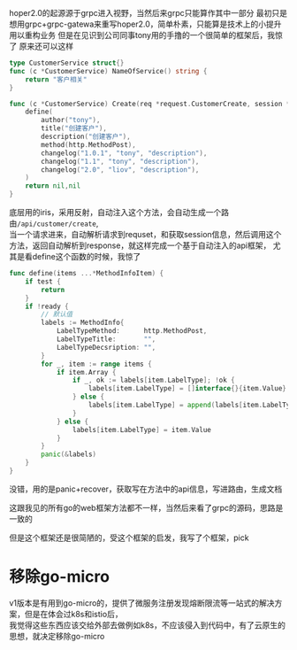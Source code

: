 hoper2.0的起源源于grpc进入视野，当然后来grpc只能算作其中一部分
最初只是想用grpc+grpc-gatewa来重写hoper2.0，简单朴素，只能算是技术上的小提升用以重构业务
但是在见识到公司同事tony用的手撸的一个很简单的框架后，我惊了
原来还可以这样
```go
type CustomerService struct{}
func (c *CustomerService) NameOfService() string {
	return "客户相关"
}

func (c *CustomerService) Create(req *request.CustomerCreate, session *entity.Session) (*response.CustomerCreate, error) {
	define(
		author("tony"),
		title("创建客户"),
		description("创建客户"),
		method(http.MethodPost),
		changelog("1.0.1", "tony", "description"),
		changelog("1.1", "tony", "description"),
		changelog("2.0", "liov", "description"),
	)
	return nil,nil
}
```
底层用的iris，采用反射，自动注入这个方法，会自动生成一个路由`/api/customer/create`,  
当一个请求进来，自动解析请求到requset，和获取session信息，然后调用这个方法，返回自动解析到response，就这样完成一个基于自动注入的api框架，
尤其是看define这个函数的时候，我惊了
```go
func define(items ...*MethodInfoItem) {
	if test {
		return
	}
	if !ready {
		// 默认值
		labels := MethodInfo{
			LabelTypeMethod:      http.MethodPost,
			LabelTypeTitle:       "",
			LabelTypeDecsription: "",
		}
		for _, item := range items {
			if item.Array {
				if _, ok := labels[item.LabelType]; !ok {
					labels[item.LabelType] = []interface{}{item.Value}
				} else {
					labels[item.LabelType] = append(labels[item.LabelType].([]interface{}), item.Value)
				}
			} else {
				labels[item.LabelType] = item.Value
			}
		}
		panic(&labels)
	}
}

```
没错，用的是panic+recover，获取写在方法中的api信息，写进路由，生成文档

这跟我见的所有go的web框架方法都不一样，当然后来看了grpc的源码，思路是一致的

但是这个框架还是很简陋的，受这个框架的启发，我写了个框架，pick


# 移除go-micro
v1版本是有用到go-micro的，提供了微服务注册发现熔断限流等一站式的解决方案，但是在体会过k8s和istio后，  
我觉得这些东西应该交给外部去做例如k8s，不应该侵入到代码中，有了云原生的思想，就决定移除go-micro